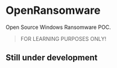 # OpenRansomware
Open Source Windows Ransomware POC.
> FOR LEARNING PURPOSES ONLY!

## Still under development
